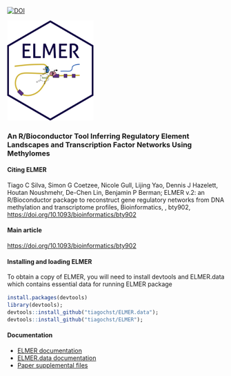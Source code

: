 [![DOI](https://zenodo.org/badge/71802271.svg)](https://zenodo.org/badge/latestdoi/71802271)

<img src="vignettes/hexELMER.png" width="200">

### An R/Bioconductor Tool Inferring Regulatory Element Landscapes and Transcription Factor Networks Using Methylomes

#### Citing ELMER


Tiago C Silva, Simon G Coetzee, Nicole Gull, Lijing Yao, Dennis J Hazelett, Houtan Noushmehr, De-Chen Lin, Benjamin P Berman; ELMER v.2: an R/Bioconductor package to reconstruct gene regulatory networks from DNA methylation and transcriptome profiles, Bioinformatics, , bty902, https://doi.org/10.1093/bioinformatics/bty902

#### Main article 
https://doi.org/10.1093/bioinformatics/bty902


#### Installing and loading ELMER
To obtain a copy of ELMER, you will need to install devtools and ELMER.data which contains essential data for running ELMER package 

```r
install.packages(devtools)
library(devtools);
devtools::install_github("tiagochst/ELMER.data");
devtools::install_github("tiagochst/ELMER");
```

#### Documentation
* [ELMER documentation](https://bioconductor.org/packages/devel/bioc/vignettes/ELMER/inst/doc/index.html)
* [ELMER.data documentation](https://tiagochst.github.io/ELMER.data/index.nb.html)
* [Paper supplemental files](https://tiagochst.github.io/ELMER_supplemental/)


